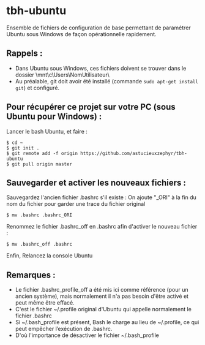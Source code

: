 # tbh-ubuntu
Ensemble de fichiers de configuration de base permettant de paramétrer Ubuntu sous Windows de façon opérationnelle rapidement.

## Rappels :
- Dans Ubuntu sous Windows, ces fichiers doivent se trouver dans le dossier \mnt\c\Users\NomUtilisateur\\
- Au préalable, git doit avoir été installé (commande `sudo apt-get install git`) et configuré.

## Pour récupérer ce projet sur votre PC (sous Ubuntu pour Windows) :
Lancer le bash Ubuntu, et faire :

    $ cd ~
    $ git init .
    $ git remote add -f origin https://github.com/astucieuxzephyr/tbh-ubuntu
    $ git pull origin master

## Sauvegarder et activer les nouveaux fichiers :
Sauvegardez l'ancien fichier .bashrc s'il existe :
On ajoute "_ORI" à la fin du nom du fichier pour garder une trace du fichier original
   
    $ mv .bashrc .bashrc_ORI
   
Renommez le fichier .bashrc_off en .bashrc afin d'activer le nouveau fichier :

    $ mv .bashrc_off .bashrc
   
Enfin, Relancez la console Ubuntu

## Remarques :
- Le fichier .bashrc_profile_off a été mis ici comme référence (pour un ancien système), mais normalement il n'a pas besoin d'être activé et peut même être effacé.
- C'est le fichier ~/.profile original d'Ubuntu qui appelle normalement le fichier .bashrc
- Si ~/.bash_profile est présent, Bash le charge au lieu de ~/.profile, ce qui peut empêcher l’exécution de .bashrc.
- D'où l'importance de désactiver le fichier ~/.bash_profile


